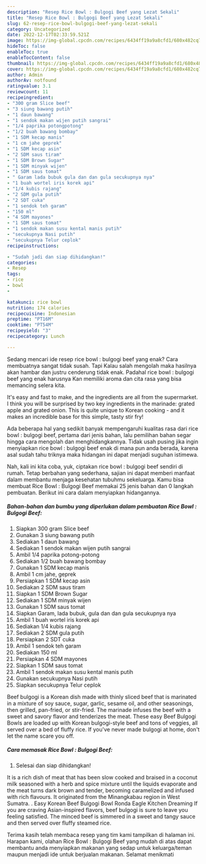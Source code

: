 ```yaml
---
description: "Resep Rice Bowl : Bulgogi Beef yang Lezat Sekali"
title: "Resep Rice Bowl : Bulgogi Beef yang Lezat Sekali"
slug: 62-resep-rice-bowl-bulgogi-beef-yang-lezat-sekali
category: Uncategorized
date: 2022-12-17T02:33:59.521Z
image: https://img-global.cpcdn.com/recipes/6434ff19a9a8cfd1/680x482cq70/rice-bowl-bulgogi-beef-foto-resep-utama.jpg
hideToc: false
enableToc: true
enableTocContent: false
thumbnail: https://img-global.cpcdn.com/recipes/6434ff19a9a8cfd1/680x482cq70/rice-bowl-bulgogi-beef-foto-resep-utama.jpg
cover: https://img-global.cpcdn.com/recipes/6434ff19a9a8cfd1/680x482cq70/rice-bowl-bulgogi-beef-foto-resep-utama.jpg
author: Admin
authorAv: notfound
ratingvalue: 3.1
reviewcount: 11
recipeingredient:
- "300 gram Slice beef"
- "3 siung bawang putih"
- "1 daun bawang"
- "1 sendok makan wijen putih sangrai"
- "1/4 paprika potongpotong"
- "1/2 buah bawang bombay"
- "1 SDM kecap manis"
- "1 cm jahe geprek"
- "1 SDM kecap asin"
- "2 SDM saus tiram"
- "1 SDM Brown Sugar"
- "1 SDM minyak wijen"
- "1 SDM saus tomat"
- " Garam lada bubuk gula dan dan gula secukupnya nya"
- "1 buah wortel iris korek api"
- "1/4 kubis rajang"
- "2 SDM gula putih"
- "2 SDT cuka"
- "1 sendok teh garam"
- "150 ml"
- "4 SDM mayones"
- "1 SDM saus tomat"
- "1 sendok makan susu kental manis putih"
- "secukupnya Nasi putih"
- "secukupnya Telur ceplok"
recipeinstructions:

- "Sudah jadi dan siap dihidangkan!"
categories:
- Resep
tags:
- rice
- bowl
- 

katakunci: rice bowl  
nutrition: 174 calories
recipecuisine: Indonesian
preptime: "PT16M"
cooktime: "PT54M"
recipeyield: "3"
recipecategory: Lunch

---
```



Sedang mencari ide resep rice bowl : bulgogi beef yang enak? Cara membuatnya sangat tidak susah. Tapi Kalau salah mengolah maka hasilnya akan hambar dan justru cenderung tidak enak. Padahal rice bowl : bulgogi beef yang enak harusnya Kan memiliki aroma dan cita rasa yang bisa memancing selera kita.


It&#39;s easy and fast to make, and the ingredients are all from the supermarket. I think you will be surprised by two key ingredients in the marinade: grated apple and grated onion. This is quite unique to Korean cooking - and it makes an incredible base for this simple, tasty stir fry!

Ada beberapa hal yang sedikit banyak mempengaruhi kualitas rasa dari rice bowl : bulgogi beef, pertama dari jenis bahan, lalu pemilihan bahan segar hingga cara mengolah dan menghidangkannya. Tidak usah pusing jika ingin menyiapkan rice bowl : bulgogi beef enak di mana pun anda berada, karena asal sudah tahu triknya maka hidangan ini dapat menjadi suguhan istimewa.


Nah, kali ini kita coba, yuk, ciptakan rice bowl : bulgogi beef sendiri di rumah. Tetap berbahan yang sederhana, sajian ini dapat memberi manfaat dalam membantu menjaga kesehatan tubuhmu sekeluarga. Kamu bisa membuat Rice Bowl : Bulgogi Beef memakai 25 jenis bahan dan 0 langkah pembuatan. Berikut ini cara dalam menyiapkan hidangannya.

<!--inarticleads1-->

##### Bahan-bahan dan bumbu yang diperlukan dalam pembuatan Rice Bowl : Bulgogi Beef:

1. Siapkan 300 gram Slice beef
1. Gunakan 3 siung bawang putih
1. Sediakan 1 daun bawang
1. Sediakan 1 sendok makan wijen putih sangrai
1. Ambil 1/4 paprika potong-potong
1. Sediakan 1/2 buah bawang bombay
1. Gunakan 1 SDM kecap manis
1. Ambil 1 cm jahe, geprek
1. Persiapkan 1 SDM kecap asin
1. Sediakan 2 SDM saus tiram
1. Siapkan 1 SDM Brown Sugar
1. Sediakan 1 SDM minyak wijen
1. Gunakan 1 SDM saus tomat
1. Siapkan  Garam, lada bubuk, gula dan dan gula secukupnya nya
1. Ambil 1 buah wortel iris korek api
1. Sediakan 1/4 kubis rajang
1. Sediakan 2 SDM gula putih
1. Persiapkan 2 SDT cuka
1. Ambil 1 sendok teh garam
1. Sediakan 150 ml
1. Persiapkan 4 SDM mayones
1. Siapkan 1 SDM saus tomat
1. Ambil 1 sendok makan susu kental manis putih
1. Gunakan secukupnya Nasi putih
1. Siapkan secukupnya Telur ceplok


Beef bulgogi is a Korean dish made with thinly sliced beef that is marinated in a mixture of soy sauce, sugar, garlic, sesame oil, and other seasonings, then grilled, pan-fried, or stir-fried. The marinade infuses the beef with a sweet and savory flavor and tenderizes the meat. These easy Beef Bulgogi Bowls are loaded up with Korean bulgogi-style beef and tons of veggies, all served over a bed of fluffy rice. If you&#39;ve never made bulgogi at home, don&#39;t let the name scare you off. 

<!--inarticleads2-->

##### Cara memasak Rice Bowl : Bulgogi Beef:


1. Selesai dan siap dihidangkan!

It is a rich dish of meat that has been slow cooked and braised in a coconut milk seasoned with a herb and spice mixture until the liquids evaporate and the meat turns dark brown and tender, becoming caramelized and infused with rich flavours. It originated from the Minangkabau region in West Sumatra. . Easy Korean Beef Bulgogi Bowl Ronda Eagle Kitchen Dreaming If you are craving Asian-inspired flavors, beef bulgogi is sure to leave you feeling satisfied. The minced beef is simmered in a sweet and tangy sauce and then served over fluffy steamed rice. 

Terima kasih telah membaca resep yang tim kami tampilkan di halaman ini. Harapan kami, olahan Rice Bowl : Bulgogi Beef yang mudah di atas dapat membantu anda menyiapkan makanan yang sedap untuk keluarga/teman maupun menjadi ide untuk berjualan makanan. Selamat menikmati
